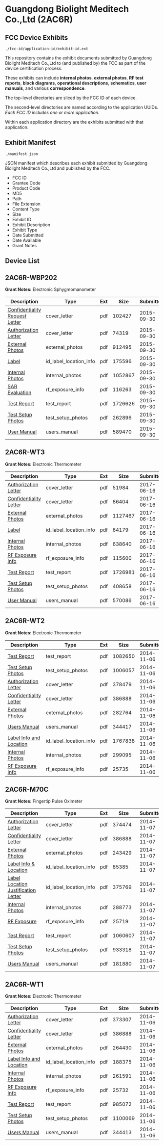 # Guangdong Biolight Meditech Co.,Ltd (2AC6R)
## FCC Device Exhibits

```
./fcc-id/application-id/exhibit-id.ext
```

This repository contains the exhibit documents submitted by Guangdong Biolight Meditech Co.,Ltd to (and published by) the FCC as part of the device certification process.

These exhibits can include **internal photos**, **external photos**, **RF test reports**, **block diagrams**, **operational descriptions**, **schematics**, **user manuals**, and various **correspondence**.

The top-level directories are sliced by the FCC ID of each device.

The second-level directories are named according to the application UUIDs. *Each FCC ID includes one or more application.*

Within each application directory are the exhibits submitted with that application. 

## Exhibit Manifest

```
./manifest.json
```

JSON manifest which describes each exhibit submitted by Guangdong Biolight Meditech Co.,Ltd and published by the FCC.

- FCC ID
- Grantee Code
- Product Code
- MD5
- Path
- File Extension
- Content Type
- Size
- Exhibit ID
- Exhibit Description
- Exhibit Type
- Date Submitted
- Date Available
- Grant Notes

## Device List
## 2AC6R-WBP202
**Grant Notes:** Electronic Sphygmomanometer

| Description | Type | Ext | Size | Submitted | Available |
| ----------- | ---- | --- | ---- | --------- | --------- |
| [Confidentiality Request Letter](2AC6R-WBP202/b64d20fcb7acbd888bcade17337ca79e/2767921.pdf) | cover_letter | pdf | 102427 | 2015-09-30 | 2015-09-30 |
| [Authorization Letter](2AC6R-WBP202/b64d20fcb7acbd888bcade17337ca79e/2767922.pdf) | cover_letter | pdf | 74319 | 2015-09-30 | 2015-09-30 |
| [External Photos](2AC6R-WBP202/b64d20fcb7acbd888bcade17337ca79e/2767920.pdf) | external_photos | pdf | 912495 | 2015-09-30 | 2015-09-30 |
| [Label](2AC6R-WBP202/b64d20fcb7acbd888bcade17337ca79e/2767918.pdf) | id_label_location_info | pdf | 175596 | 2015-09-30 | 2015-09-30 |
| [Internal Photos](2AC6R-WBP202/b64d20fcb7acbd888bcade17337ca79e/2767919.pdf) | internal_photos | pdf | 1052867 | 2015-09-30 | 2015-09-30 |
| [SAR Evaluation](2AC6R-WBP202/b64d20fcb7acbd888bcade17337ca79e/2767915.pdf) | rf_exposure_info | pdf | 116263 | 2015-09-30 | 2015-09-30 |
| [Test Report](2AC6R-WBP202/b64d20fcb7acbd888bcade17337ca79e/2767916.pdf) | test_report | pdf | 1726626 | 2015-09-30 | 2015-09-30 |
| [Test Setup Photos](2AC6R-WBP202/b64d20fcb7acbd888bcade17337ca79e/2767917.pdf) | test_setup_photos | pdf | 262896 | 2015-09-30 | 2015-09-30 |
| [User Manual](2AC6R-WBP202/b64d20fcb7acbd888bcade17337ca79e/2767914.pdf) | users_manual | pdf | 589470 | 2015-09-30 | 2015-09-30 |
## 2AC6R-WT3
**Grant Notes:** Electronic Thermometer

| Description | Type | Ext | Size | Submitted | Available |
| ----------- | ---- | --- | ---- | --------- | --------- |
| [Authorization Letter](2AC6R-WT3/7f8fa3b0509ce46c7ebe18c097fb1849/3428681.pdf) | cover_letter | pdf | 51984 | 2017-06-16 | 2017-06-16 |
| [Confidentiality Letter](2AC6R-WT3/7f8fa3b0509ce46c7ebe18c097fb1849/3428684.pdf) | cover_letter | pdf | 86404 | 2017-06-16 | 2017-06-16 |
| [External Photos](2AC6R-WT3/7f8fa3b0509ce46c7ebe18c097fb1849/3428685.pdf) | external_photos | pdf | 1127467 | 2017-06-16 | 2017-06-16 |
| [Label](2AC6R-WT3/7f8fa3b0509ce46c7ebe18c097fb1849/3428687.pdf) | id_label_location_info | pdf | 64179 | 2017-06-16 | 2017-06-16 |
| [Internal Photos](2AC6R-WT3/7f8fa3b0509ce46c7ebe18c097fb1849/3428686.pdf) | internal_photos | pdf | 638640 | 2017-06-16 | 2017-06-16 |
| [RF Exposure Info](2AC6R-WT3/7f8fa3b0509ce46c7ebe18c097fb1849/3428691.pdf) | rf_exposure_info | pdf | 115600 | 2017-06-16 | 2017-06-16 |
| [Test Report](2AC6R-WT3/7f8fa3b0509ce46c7ebe18c097fb1849/3428690.pdf) | test_report | pdf | 1726981 | 2017-06-16 | 2017-06-16 |
| [Test Setup Photos](2AC6R-WT3/7f8fa3b0509ce46c7ebe18c097fb1849/3428689.pdf) | test_setup_photos | pdf | 408658 | 2017-06-16 | 2017-06-16 |
| [User Manual](2AC6R-WT3/7f8fa3b0509ce46c7ebe18c097fb1849/3428692.pdf) | users_manual | pdf | 570086 | 2017-06-16 | 2017-06-16 |
## 2AC6R-WT2
**Grant Notes:** Electronic Thermometer

| Description | Type | Ext | Size | Submitted | Available |
| ----------- | ---- | --- | ---- | --------- | --------- |
| [Test Report](2AC6R-WT2/62950c3c110ef82c2c6e485b6eaccd97/2437341.pdf) | test_report | pdf | 1082650 | 2014-11-06 | 2014-11-06 |
| [Test Setup Photos](2AC6R-WT2/62950c3c110ef82c2c6e485b6eaccd97/2437342.pdf) | test_setup_photos | pdf | 1006057 | 2014-11-06 | 2014-11-06 |
| [Authorization Letter](2AC6R-WT2/62950c3c110ef82c2c6e485b6eaccd97/2437335.pdf) | cover_letter | pdf | 378479 | 2014-11-06 | 2014-11-06 |
| [Confidentiality Letter](2AC6R-WT2/62950c3c110ef82c2c6e485b6eaccd97/2437337.pdf) | cover_letter | pdf | 386888 | 2014-11-06 | 2014-11-06 |
| [External Photos](2AC6R-WT2/62950c3c110ef82c2c6e485b6eaccd97/2437336.pdf) | external_photos | pdf | 282764 | 2014-11-06 | 2014-11-06 |
| [Users Manual](2AC6R-WT2/62950c3c110ef82c2c6e485b6eaccd97/2437343.pdf) | users_manual | pdf | 344417 | 2014-11-06 | 2014-11-06 |
| [Label Info and Location](2AC6R-WT2/62950c3c110ef82c2c6e485b6eaccd97/2437339.pdf) | id_label_location_info | pdf | 1767838 | 2014-11-06 | 2014-11-06 |
| [Internal Photos](2AC6R-WT2/62950c3c110ef82c2c6e485b6eaccd97/2437338.pdf) | internal_photos | pdf | 299095 | 2014-11-06 | 2014-11-06 |
| [RF Exposure Info](2AC6R-WT2/62950c3c110ef82c2c6e485b6eaccd97/2437340.pdf) | rf_exposure_info | pdf | 25735 | 2014-11-06 | 2014-11-06 |
## 2AC6R-M70C
**Grant Notes:** Fingertip Pulse Oximeter

| Description | Type | Ext | Size | Submitted | Available |
| ----------- | ---- | --- | ---- | --------- | --------- |
| [Authorization Letter](2AC6R-M70C/e1c83ea2ce045f0fb6c06361ee5d1eba/2438311.pdf) | cover_letter | pdf | 374474 | 2014-11-07 | 2014-11-07 |
| [Confidentiality Letter](2AC6R-M70C/e1c83ea2ce045f0fb6c06361ee5d1eba/2437337.pdf) | cover_letter | pdf | 386888 | 2014-11-07 | 2014-11-07 |
| [External Photos](2AC6R-M70C/e1c83ea2ce045f0fb6c06361ee5d1eba/2438313.pdf) | external_photos | pdf | 243429 | 2014-11-07 | 2014-11-07 |
| [Label Info & Location](2AC6R-M70C/e1c83ea2ce045f0fb6c06361ee5d1eba/2438315.pdf) | id_label_location_info | pdf | 85385 | 2014-11-07 | 2014-11-07 |
| [Label Location Justification Letter](2AC6R-M70C/e1c83ea2ce045f0fb6c06361ee5d1eba/2438316.pdf) | id_label_location_info | pdf | 375769 | 2014-11-07 | 2014-11-07 |
| [Internal Photos](2AC6R-M70C/e1c83ea2ce045f0fb6c06361ee5d1eba/2438314.pdf) | internal_photos | pdf | 288773 | 2014-11-07 | 2014-11-07 |
| [RF Exposure](2AC6R-M70C/e1c83ea2ce045f0fb6c06361ee5d1eba/2438317.pdf) | rf_exposure_info | pdf | 25719 | 2014-11-07 | 2014-11-07 |
| [Test Report](2AC6R-M70C/e1c83ea2ce045f0fb6c06361ee5d1eba/2438318.pdf) | test_report | pdf | 1060607 | 2014-11-07 | 2014-11-07 |
| [Test Setup Photos](2AC6R-M70C/e1c83ea2ce045f0fb6c06361ee5d1eba/2438319.pdf) | test_setup_photos | pdf | 933318 | 2014-11-07 | 2014-11-07 |
| [Users Manual](2AC6R-M70C/e1c83ea2ce045f0fb6c06361ee5d1eba/2438320.pdf) | users_manual | pdf | 181880 | 2014-11-07 | 2014-11-07 |
## 2AC6R-WT1
**Grant Notes:** Electronic Thermometer

| Description | Type | Ext | Size | Submitted | Available |
| ----------- | ---- | --- | ---- | --------- | --------- |
| [Authorization Letter](2AC6R-WT1/40731052a325626c4ac97fc595a83b90/2437410.pdf) | cover_letter | pdf | 373307 | 2014-11-06 | 2014-11-06 |
| [Confidentiality Letter](2AC6R-WT1/40731052a325626c4ac97fc595a83b90/2437337.pdf) | cover_letter | pdf | 386888 | 2014-11-06 | 2014-11-06 |
| [External Photos](2AC6R-WT1/40731052a325626c4ac97fc595a83b90/2437412.pdf) | external_photos | pdf | 264430 | 2014-11-06 | 2014-11-06 |
| [Label Info and Location](2AC6R-WT1/40731052a325626c4ac97fc595a83b90/2437414.pdf) | id_label_location_info | pdf | 188375 | 2014-11-06 | 2014-11-06 |
| [Internal Photos](2AC6R-WT1/40731052a325626c4ac97fc595a83b90/2437413.pdf) | internal_photos | pdf | 261591 | 2014-11-06 | 2014-11-06 |
| [RF Exposure Info](2AC6R-WT1/40731052a325626c4ac97fc595a83b90/2437415.pdf) | rf_exposure_info | pdf | 25732 | 2014-11-06 | 2014-11-06 |
| [Test Report](2AC6R-WT1/40731052a325626c4ac97fc595a83b90/2437416.pdf) | test_report | pdf | 985072 | 2014-11-06 | 2014-11-06 |
| [Test Setup Photos](2AC6R-WT1/40731052a325626c4ac97fc595a83b90/2437417.pdf) | test_setup_photos | pdf | 1100069 | 2014-11-06 | 2014-11-06 |
| [Users Manual](2AC6R-WT1/40731052a325626c4ac97fc595a83b90/2437418.pdf) | users_manual | pdf | 344413 | 2014-11-06 | 2014-11-06 |
